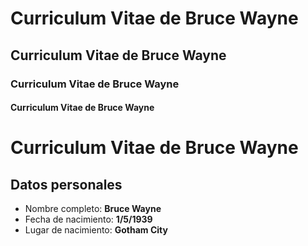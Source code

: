 <!DOCTYPE html>
<html>
<head>
    <meta charset="utf-8" />
    <h1>Curriculum Vitae de Bruce Wayne</h1>
    <h2>Curriculum Vitae de Bruce Wayne</h2>
    <h3>Curriculum Vitae de Bruce Wayne</h3>
    <h4>Curriculum Vitae de Bruce Wayne</h4>
</head>
<body>

<h1>Curriculum Vitae de Bruce Wayne</h1>

<h2>Datos personales</h2>
<ul>
    <li>Nombre completo: <strong>Bruce Wayne</strong></li>
    <li>Fecha de nacimiento: <strong>1/5/1939</strong></li>
    <li>Lugar de nacimiento: <strong>Gotham City</strong></li>
</ul>

</body>
</html>
